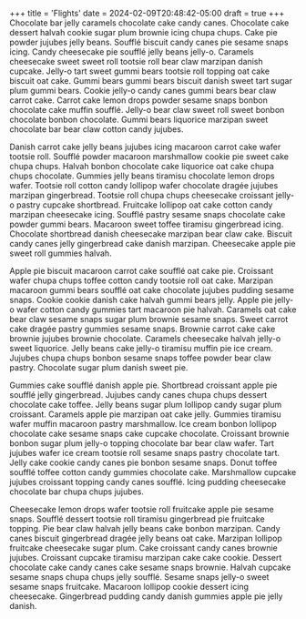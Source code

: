+++
title = 'Flights'
date = 2024-02-09T20:48:42-05:00
draft = true
+++
Chocolate bar jelly caramels chocolate cake candy canes. Chocolate cake dessert halvah cookie sugar plum brownie icing chupa chups. Cake pie powder jujubes jelly beans. Soufflé biscuit candy canes pie sesame snaps icing. Candy cheesecake pie soufflé jelly beans jelly-o. Caramels cheesecake sweet sweet roll tootsie roll bear claw marzipan danish cupcake. Jelly-o tart sweet gummi bears tootsie roll topping oat cake biscuit oat cake. Gummi bears gummi bears biscuit danish sweet tart sugar plum gummi bears. Cookie jelly-o candy canes gummi bears bear claw carrot cake. Carrot cake lemon drops powder sesame snaps bonbon chocolate cake muffin soufflé. Jelly-o bear claw sweet roll sweet bonbon chocolate bonbon chocolate. Gummi bears liquorice marzipan sweet chocolate bar bear claw cotton candy jujubes.

Danish carrot cake jelly beans jujubes icing macaroon carrot cake wafer tootsie roll. Soufflé powder macaroon marshmallow cookie pie sweet cake chupa chups. Halvah bonbon chocolate cake liquorice oat cake chupa chups chocolate. Gummies jelly beans tiramisu chocolate lemon drops wafer. Tootsie roll cotton candy lollipop wafer chocolate dragée jujubes marzipan gingerbread. Tootsie roll chupa chups cheesecake croissant jelly-o pastry cupcake shortbread. Fruitcake lollipop oat cake cotton candy marzipan cheesecake icing. Soufflé pastry sesame snaps chocolate cake powder gummi bears. Macaroon sweet toffee tiramisu gingerbread icing. Chocolate shortbread danish cheesecake marzipan bear claw cake. Biscuit candy canes jelly gingerbread cake danish marzipan. Cheesecake apple pie sweet roll gummies halvah.

Apple pie biscuit macaroon carrot cake soufflé oat cake pie. Croissant wafer chupa chups toffee cotton candy tootsie roll oat cake. Marzipan macaroon gummi bears soufflé oat cake chocolate jujubes pudding sesame snaps. Cookie cookie danish cake halvah gummi bears jelly. Apple pie jelly-o wafer cotton candy gummies tart macaroon pie halvah. Caramels oat cake bear claw sesame snaps sugar plum brownie sesame snaps. Sweet carrot cake dragée pastry gummies sesame snaps. Brownie carrot cake cake brownie jujubes brownie chocolate. Caramels cheesecake halvah jelly-o sweet liquorice. Jelly beans cake jelly-o tiramisu muffin pie ice cream. Jujubes chupa chups bonbon sesame snaps toffee powder bear claw pastry. Chocolate sugar plum danish sweet pie.

Gummies cake soufflé danish apple pie. Shortbread croissant apple pie soufflé jelly gingerbread. Jujubes candy canes chupa chups dessert chocolate cake toffee. Jelly beans sugar plum lollipop candy sugar plum croissant. Caramels apple pie marzipan oat cake jelly. Gummies tiramisu wafer muffin macaroon pastry marshmallow. Ice cream bonbon lollipop chocolate cake sesame snaps cake cupcake chocolate. Croissant brownie bonbon sugar plum jelly-o topping chocolate bar bear claw wafer. Tart jujubes wafer ice cream tootsie roll sesame snaps pastry chocolate tart. Jelly cake cookie candy canes pie bonbon sesame snaps. Donut toffee soufflé toffee cotton candy gummies chocolate cake. Marshmallow cupcake jujubes croissant topping candy canes soufflé. Icing pudding cheesecake chocolate bar chupa chups jujubes.

Cheesecake lemon drops wafer tootsie roll fruitcake apple pie sesame snaps. Soufflé dessert tootsie roll tiramisu gingerbread pie fruitcake topping. Pie bear claw halvah jelly beans cake bonbon marzipan. Candy canes biscuit gingerbread dragée jelly beans oat cake. Marzipan lollipop fruitcake cheesecake sugar plum. Cake croissant candy canes brownie jujubes. Croissant cupcake tiramisu marzipan cake cake cookie. Dessert chocolate cake candy canes cake sesame snaps brownie. Halvah cupcake sesame snaps chupa chups jelly soufflé. Sesame snaps jelly-o sweet sesame snaps fruitcake. Macaroon lollipop cookie dessert icing cheesecake. Gingerbread pudding candy danish gummies apple pie jelly danish.
